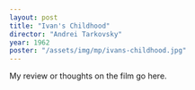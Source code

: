 ```yaml
---
layout: post
title: "Ivan's Childhood"
director: "Andrei Tarkovsky"
year: 1962
poster: "/assets/img/mp/ivans-childhood.jpg"
---
```


My review or thoughts on the film go here.

